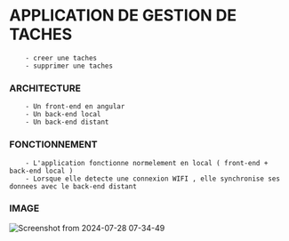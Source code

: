 # APPLICATION DE GESTION DE TACHES
        - creer une taches
        - supprimer une taches
        
###      ARCHITECTURE
        - Un front-end en angular
        - Un back-end local
        - Un back-end distant 

###     FONCTIONNEMENT
        - L'application fonctionne normelement en local ( front-end + back-end local )
        - Lorsque elle detecte une connexion WIFI , elle synchronise ses donnees avec le back-end distant
        
###     IMAGE 

![Screenshot from 2024-07-28 07-34-49](https://github.com/user-attachments/assets/ad8aece1-3018-45c8-a6e7-b8c4cc0d9cee)
